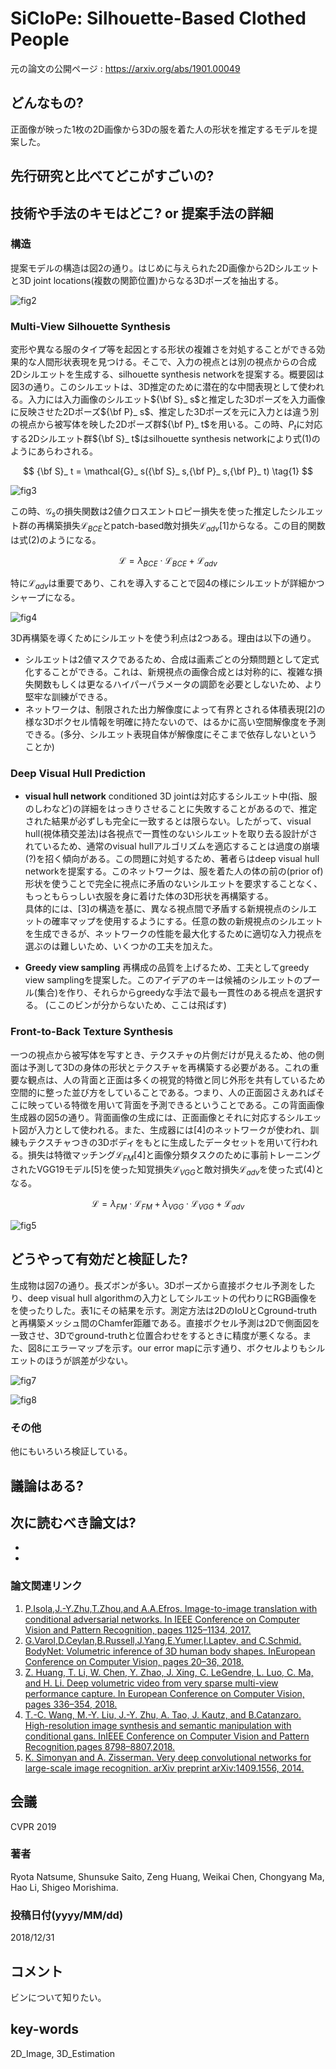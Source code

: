 # SiCloPe: Silhouette-Based Clothed People

元の論文の公開ページ : https://arxiv.org/abs/1901.00049

## どんなもの?
正面像が映った1枚の2D画像から3Dの服を着た人の形状を推定するモデルを提案した。

## 先行研究と比べてどこがすごいの?

## 技術や手法のキモはどこ? or 提案手法の詳細
### **構造**
提案モデルの構造は図2の通り。はじめに与えられた2D画像から2Dシルエットと3D joint locations(複数の関節位置)からなる3Dポーズを抽出する。

![fig2](img/SSCP/fig2.png)

### **Multi-View Silhouette Synthesis**
変形や異なる服のタイプ等を起因とする形状の複雑さを対処することができる効果的な人間形状表現を見つける。そこで、入力の視点とは別の視点からの合成2Dシルエットを生成する、silhouette synthesis networkを提案する。概要図は図3の通り。このシルエットは、3D推定のために潜在的な中間表現として使われる。入力には入力画像のシルエット${\bf S}_ s$と推定した3Dポーズを入力画像に反映させた2Dポーズ${\bf P}_ s$、推定した3Dポーズを元に入力とは違う別の視点から被写体を映した2Dポーズ群${\bf P}_ t$を用いる。この時、$P_ t$に対応する2Dシルエット群${\bf S}_ t$はsilhouette synthesis networkにより式(1)のようにあらわされる。

$$
{\bf S}_ t = \mathcal{G}_ s({\bf S}_ s,{\bf P}_ s,{\bf P}_ t) \tag{1}
$$

![fig3](img/SSCP/fig3.png)

この時、$\mathcal{G}_ s$の損失関数は2値クロスエントロピー損失を使った推定したシルエット群の再構築損失$\mathcal{L}_ {BCE}$とpatch-based敵対損失$\mathcal{L}_ {adv}$[1]からなる。この目的関数は式(2)のようになる。

$$
\mathcal{L}=\lambda_ {BCE}\cdot \mathcal{L}_ {BCE}+\mathcal{L}_ {adv} \tag{2}
$$

特に$\mathcal{L}_ {adv}$は重要であり、これを導入することで図4の様にシルエットが詳細かつシャープになる。

![fig4](img/SSCP/fig4.png)

3D再構築を導くためにシルエットを使う利点は2つある。理由は以下の通り。

- シルエットは2値マスクであるため、合成は画素ごとの分類問題として定式化することができる。これは、新規視点の画像合成とは対称的に、複雑な損失関数もしくは更なるハイパーパラメータの調節を必要としないため、より堅牢な訓練ができる。
- ネットワークは、制限された出力解像度によって有界とされる体積表現[2]の様な3Dボクセル情報を明確に持たないので、はるかに高い空間解像度を予測できる。(多分、シルエット表現自体が解像度にそこまで依存しないということか)

### **Deep Visual Hull Prediction**
- **visual hull network**
  conditioned 3D jointは対応するシルエット中(指、服のしわなど)の詳細をはっきりさせることに失敗することがあるので、推定された結果が必ずしも完全に一致するとは限らない。したがって、visual hull(視体積交差法)は各視点で一貫性のないシルエットを取り去る設計がされているため、通常のvisual hullアルゴリズムを適応することは過度の崩壊(?)を招く傾向がある。この問題に対処するため、著者らはdeep visual hull networkを提案する。このネットワークは、服を着た人の体の前の(prior of)形状を使うことで完全に視点に矛盾のないシルエットを要求することなく、もっともらっしい衣服を身に着けた体の3D形状を再構築する。  
  具体的には、[3]の構造を基に、異なる視点間で矛盾する新規視点のシルエットの確率マップを使用するようにする。任意の数の新規視点のシルエットを生成できるが、ネットワークの性能を最大化するために適切な入力視点を選ぶのは難しいため、いくつかの工夫を加えた。

- **Greedy view sampling**
  再構成の品質を上げるため、工夫としてgreedy view samplingを提案した。このアイデアのキーは候補のシルエットのプール(集合)を作り、それらからgreedyな手法で最も一貫性のある視点を選択する。
  (ここのビンが分からないため、ここは飛ばす)

### **Front-to-Back Texture Synthesis**
一つの視点から被写体を写すとき、テクスチャの片側だけが見えるため、他の側面は予測して3Dの身体の形状とテクスチャを再構築する必要がある。これの重要な観点は、人の背面と正面は多くの視覚的特徴と同じ外形を共有しているため空間的に整った並び方をしていることである。つまり、人の正面図さえあればそこに映っている特徴を用いて背面を予測できるということである。この背面画像生成器の図5の通り。背面画像の生成には、正面画像とそれに対応するシルエット図が入力として使われる。また、生成器には[4]のネットワークが使われ、訓練もテクスチャつきの3Dボディをもとに生成したデータセットを用いて行われる。損失は特徴マッチング$\mathcal{L}_ {FM}$[4]と画像分類タスクのために事前トレーニングされたVGG19モデル[5]を使った知覚損失$\mathcal{L}_ {VGG}$と敵対損失$\mathcal{L}_ {adv}$を使った式(4)となる。

$$
\mathcal{L}=\lambda_ {FM} \cdot \mathcal{L}_ {FM} + \lambda_ {VGG} \cdot \mathcal{L}_ {VGG} + \mathcal{L}_ {adv} \tag{4}
$$

![fig5](img/SSCP/fig5.png)

## どうやって有効だと検証した?
生成物は図7の通り。長ズボンが多い。3Dポーズから直接ボクセル予測をしたり、deep visual hull algorithmの入力としてシルエットの代わりにRGB画像をを使ったりした。表1にその結果を示す。測定方法は2DのIoUとCground-truthと再構築メッシュ間のChamfer距離である。直接ボクセル予測は2Dで側面図を一致させ、3Dでground-truthと位置合わせをするときに精度が悪くなる。また、図8にエラーマップを示す。our error mapに示す通り、ボクセルよりもシルエットのほうが誤差が少ない。

![fig7](img/SSCP/fig7.png)

![fig8](img/SSCP/fig8.png)

### **その他**
他にもいろいろ検証している。

## 議論はある?


## 次に読むべき論文は?
-
-

### 論文関連リンク
1. [P.Isola,J.-Y.Zhu,T.Zhou,and A.A.Efros. Image-to-image translation with conditional adversarial networks. In IEEE Conference on Computer Vision and Pattern Recognition, pages 1125–1134, 2017.](https://arxiv.org/abs/1611.07004)
2. [G.Varol,D.Ceylan,B.Russell,J.Yang,E.Yumer,I.Laptev, and C.Schmid. BodyNet: Volumetric inference of 3D human body shapes. InEuropean Conference on Computer Vision, pages 20–36, 2018.](https://arxiv.org/abs/1804.04875)
3. [Z. Huang, T. Li, W. Chen, Y. Zhao, J. Xing, C. LeGendre, L. Luo, C. Ma, and H. Li. Deep volumetric video from very sparse multi-view performance capture. In European Conference on Computer Vision, pages 336–354, 2018.](http://openaccess.thecvf.com/content_ECCV_2018/papers/Zeng_Huang_Deep_Volumetric_Video_ECCV_2018_paper.pdf)
4. [T.-C. Wang, M.-Y. Liu, J.-Y. Zhu, A. Tao, J. Kautz, and B.Catanzaro. High-resolution image synthesis and semantic manipulation with conditional gans. InIEEE Conference on Computer Vision and Pattern Recognition,pages 8798–8807,2018.](https://arxiv.org/abs/1711.11585)
5. [K. Simonyan and A. Zisserman. Very deep convolutional networks for large-scale image recognition. arXiv preprint arXiv:1409.1556, 2014.](https://arxiv.org/abs/1409.1556)

## 会議
CVPR 2019

### 著者
Ryota Natsume, Shunsuke Saito, Zeng Huang, Weikai Chen, Chongyang Ma, Hao Li, Shigeo Morishima.

### 投稿日付(yyyy/MM/dd)
2018/12/31

## コメント
ビンについて知りたい。

## key-words
2D_Image, 3D_Estimation